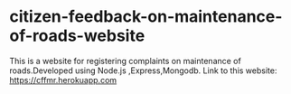# citizen-feedback-on-maintenance-of-roads-website
This is a website for registering complaints on maintenance of roads.Developed using Node.js ,Express,Mongodb.
Link to this website: https://cffmr.herokuapp.com
